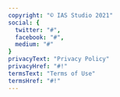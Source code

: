 ```yaml
---
copyright: "© IAS Studio 2021"
social: {
  twitter: "#",
  facebook: "#",
  medium: "#"
}
privacyText: "Privacy Policy"
privacyHref: "#!"
termsText: "Terms of Use"
termsHref: "#!"
---
```

